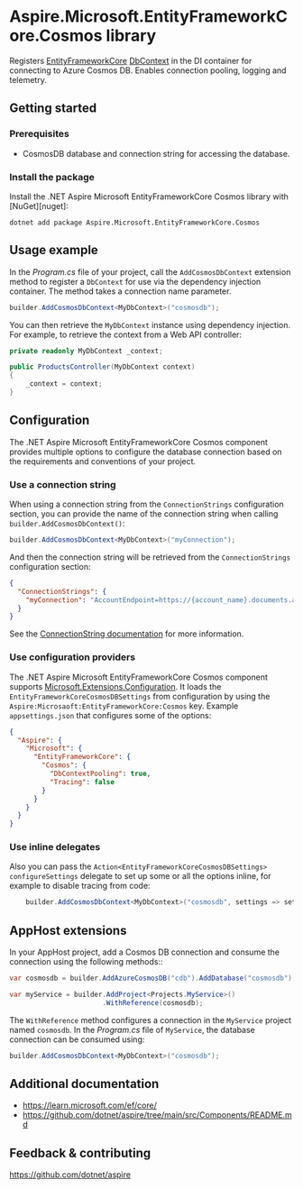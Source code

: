# Aspire.Microsoft.EntityFrameworkCore.Cosmos library

Registers [EntityFrameworkCore](https://learn.microsoft.com/en-us/ef/core/) [DbContext](https://learn.microsoft.com/dotnet/api/microsoft.entityframeworkcore.dbcontext) in the DI container for connecting to Azure Cosmos DB. Enables connection pooling, logging and telemetry.

## Getting started

### Prerequisites

- CosmosDB database and connection string for accessing the database.

### Install the package

Install the .NET Aspire Microsoft EntityFrameworkCore Cosmos library with [NuGet][nuget]:

```dotnetcli
dotnet add package Aspire.Microsoft.EntityFrameworkCore.Cosmos
```

## Usage example

In the _Program.cs_ file of your project, call the `AddCosmosDbContext` extension method to register a `DbContext` for use via the dependency injection container. The method takes a connection name parameter.

```csharp
builder.AddCosmosDbContext<MyDbContext>("cosmosdb");
```

You can then retrieve the `MyDbContext` instance using dependency injection. For example, to retrieve the context from a Web API controller:

```csharp
private readonly MyDbContext _context;

public ProductsController(MyDbContext context)
{
    _context = context;
}
```

## Configuration

The .NET Aspire Microsoft EntityFrameworkCore Cosmos component provides multiple options to configure the database connection based on the requirements and conventions of your project.

### Use a connection string

When using a connection string from the `ConnectionStrings` configuration section, you can provide the name of the connection string when calling `builder.AddCosmosDbContext()`:

```csharp
builder.AddCosmosDbContext<MyDbContext>("myConnection");
```

And then the connection string will be retrieved from the `ConnectionStrings` configuration section:

```json
{
  "ConnectionStrings": {
    "myConnection": "AccountEndpoint=https://{account_name}.documents.azure.com:443/;AccountKey={account_key};"
  }
}
```

See the [ConnectionString documentation](https://learn.microsoft.com/azure/cosmos-db/nosql/how-to-dotnet-get-started#connect-with-a-connection-string) for more information.

### Use configuration providers

The .NET Aspire Microsoft EntityFrameworkCore Cosmos component supports [Microsoft.Extensions.Configuration](https://learn.microsoft.com/dotnet/api/microsoft.extensions.configuration). It loads the `EntityFrameworkCoreCosmosDBSettings` from configuration by using the `Aspire:Microsaoft:EntityFrameworkCore:Cosmos` key. Example `appsettings.json` that configures some of the options:

```json
{
  "Aspire": {
    "Microsoft": {
      "EntityFrameworkCore": {
        "Cosmos": {
          "DbContextPooling": true,
          "Tracing": false
        }
      }
    }
  }
}
```

### Use inline delegates

Also you can pass the `Action<EntityFrameworkCoreCosmosDBSettings> configureSettings` delegate to set up some or all the options inline, for example to disable tracing from code:

```csharp
    builder.AddCosmosDbContext<MyDbContext>("cosmosdb", settings => settings.Tracing = false);
```

## AppHost extensions

In your AppHost project, add a Cosmos DB connection and consume the connection using the following methods::

```csharp
var cosmosdb = builder.AddAzureCosmosDB("cdb").AddDatabase("cosmosdb");

var myService = builder.AddProject<Projects.MyService>()
                       .WithReference(cosmosdb);
```

The `WithReference` method configures a connection in the `MyService` project named `cosmosdb`. In the _Program.cs_ file of `MyService`, the database connection can be consumed using:

```csharp
builder.AddCosmosDbContext<MyDbContext>("cosmosdb");
```

## Additional documentation

* https://learn.microsoft.com/ef/core/
* https://github.com/dotnet/aspire/tree/main/src/Components/README.md

## Feedback & contributing

https://github.com/dotnet/aspire